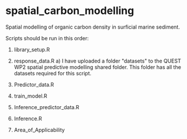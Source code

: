 # spatial_carbon_modelling
Spatial modelling of organic carbon density in surficial marine sediment.

Scripts should be run in this order:

  1)  library_setup.R
  
  2)  response_data.R
    a)  I have uploaded a folder "datasets" to the QUEST WP2 spatial predictive modelling shared folder. This folder has all the datasets required for this         script.
  3)  Predictor_data.R
  4)  train_model.R
  5)  Inference_predictor_data.R
  6)  Inference.R
  7)  Area_of_Applicability

